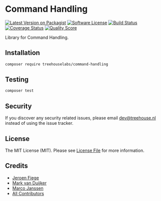 # Command Handling

[![Latest Version on Packagist][ico-version]][link-packagist]
[![Software License][ico-license]](LICENSE.md)
[![Build Status][ico-travis]][link-travis]
[![Coverage Status][ico-scrutinizer]][link-scrutinizer]
[![Quality Score][ico-code-quality]][link-code-quality]

Library for Command Handling.

## Installation

```sh
composer require treehouselabs/command-handling
```

## Testing

``` bash
composer test
```


## Security

If you discover any security related issues, please email dev@treehouse.nl instead of using the issue tracker.


## License

The MIT License (MIT). Please see [License File](LICENSE.md) for more information.


## Credits

- [Jeroen Fiege][link-fieg]
- [Mark van Duijker][link-mvanduijker]
- [Marco Janssen][link-marcojanssen]
- [All Contributors][link-contributors]


[ico-version]: https://img.shields.io/packagist/v/treehouselabs/command-handling.svg?style=flat-square
[ico-license]: https://img.shields.io/badge/license-MIT-brightgreen.svg?style=flat-square
[ico-travis]: https://img.shields.io/travis/treehouselabs/command-handling/master.svg?style=flat-square
[ico-scrutinizer]: https://img.shields.io/scrutinizer/coverage/g/treehouselabs/command-handling.svg?style=flat-square
[ico-code-quality]: https://img.shields.io/scrutinizer/g/treehouselabs/command-handling.svg?style=flat-square
[ico-downloads]: https://img.shields.io/packagist/dt/treehouselabs/command-handling.svg?style=flat-square

[link-packagist]: https://packagist.org/packages/treehouselabs/command-handling
[link-travis]: https://travis-ci.org/treehouselabs/command-handling
[link-scrutinizer]: https://scrutinizer-ci.com/g/treehouselabs/command-handling/code-structure
[link-code-quality]: https://scrutinizer-ci.com/g/treehouselabs/command-handling
[link-downloads]: https://packagist.org/packages/treehouselabs/command-handling
[link-author]: https://github.com/treehouselabs
[link-contributors]: ../../contributors
[link-fieg]: https://github.com/fieg
[link-mvanduijker]: https://github.com/mvanduijker
[link-marcojanssen]: https://github.com/marcojanssen
